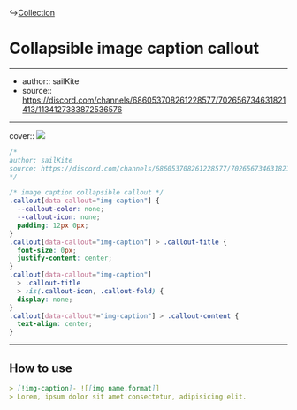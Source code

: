 ↪[Collection](Collection.md)

# Collapsible image caption callout

---

- author:: sailKite
- source:: https://discord.com/channels/686053708261228577/702656734631821413/1134127383872536576

---

cover:: ![](https://i.imgur.com/mquPDHu.gif)

```css
/*
author: sailKite
source: https://discord.com/channels/686053708261228577/702656734631821413/1134127383872536576
*/

/* image caption collapsible callout */
.callout[data-callout="img-caption"] {
  --callout-color: none;
  --callout-icon: none;
  padding: 12px 0px;
}
.callout[data-callout="img-caption"] > .callout-title {
  font-size: 0px;
  justify-content: center;
}
.callout[data-callout="img-caption"]
  > .callout-title
  > :is(.callout-icon, .callout-fold) {
  display: none;
}
.callout[data-callout*="img-caption"] > .callout-content {
  text-align: center;
}
```

---

## How to use

```md
> [!img-caption]- ![[img name.format]]
> Lorem, ipsum dolor sit amet consectetur, adipisicing elit.
```
